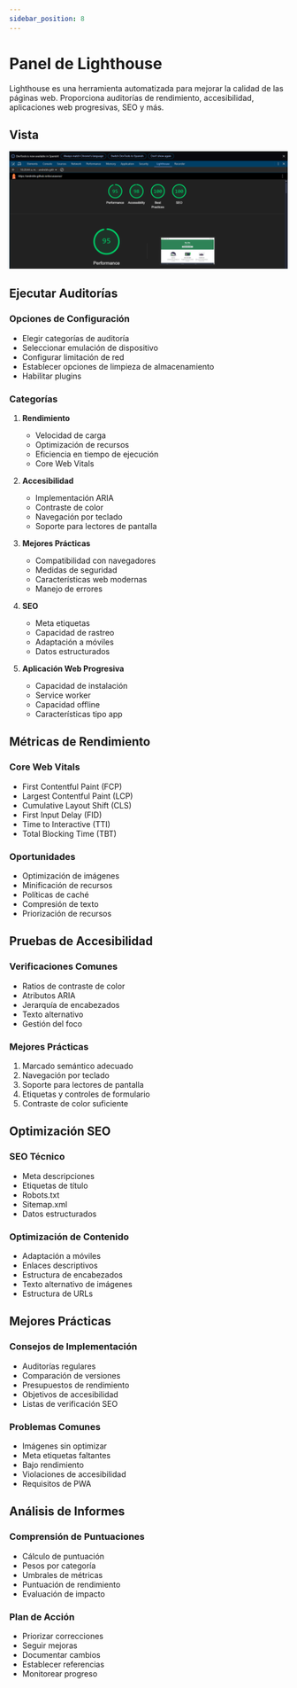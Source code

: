 ```yaml
---
sidebar_position: 8
---
```


# Panel de Lighthouse

Lighthouse es una herramienta automatizada para mejorar la calidad de las páginas web. Proporciona auditorías de rendimiento, accesibilidad, aplicaciones web progresivas, SEO y más.


## Vista 
![Vista](./img/lighthouse_img.png)

## Ejecutar Auditorías

### Opciones de Configuración
- Elegir categorías de auditoría
- Seleccionar emulación de dispositivo
- Configurar limitación de red
- Establecer opciones de limpieza de almacenamiento
- Habilitar plugins

### Categorías
1. **Rendimiento**
   - Velocidad de carga
   - Optimización de recursos
   - Eficiencia en tiempo de ejecución
   - Core Web Vitals

2. **Accesibilidad**
   - Implementación ARIA
   - Contraste de color
   - Navegación por teclado
   - Soporte para lectores de pantalla

3. **Mejores Prácticas**
   - Compatibilidad con navegadores
   - Medidas de seguridad
   - Características web modernas
   - Manejo de errores

4. **SEO**
   - Meta etiquetas
   - Capacidad de rastreo
   - Adaptación a móviles
   - Datos estructurados

5. **Aplicación Web Progresiva**
   - Capacidad de instalación
   - Service worker
   - Capacidad offline 
   - Características tipo app

## Métricas de Rendimiento

### Core Web Vitals
- First Contentful Paint (FCP)
- Largest Contentful Paint (LCP)
- Cumulative Layout Shift (CLS)
- First Input Delay (FID)
- Time to Interactive (TTI)
- Total Blocking Time (TBT)

### Oportunidades
- Optimización de imágenes
- Minificación de recursos
- Políticas de caché
- Compresión de texto
- Priorización de recursos

## Pruebas de Accesibilidad

### Verificaciones Comunes
- Ratios de contraste de color
- Atributos ARIA
- Jerarquía de encabezados
- Texto alternativo
- Gestión del foco

### Mejores Prácticas
1. Marcado semántico adecuado
2. Navegación por teclado
3. Soporte para lectores de pantalla
4. Etiquetas y controles de formulario
5. Contraste de color suficiente

## Optimización SEO

### SEO Técnico
- Meta descripciones
- Etiquetas de título
- Robots.txt
- Sitemap.xml
- Datos estructurados

### Optimización de Contenido
- Adaptación a móviles
- Enlaces descriptivos
- Estructura de encabezados
- Texto alternativo de imágenes
- Estructura de URLs

## Mejores Prácticas

### Consejos de Implementación
- Auditorías regulares
- Comparación de versiones
- Presupuestos de rendimiento
- Objetivos de accesibilidad
- Listas de verificación SEO

### Problemas Comunes
- Imágenes sin optimizar
- Meta etiquetas faltantes
- Bajo rendimiento
- Violaciones de accesibilidad
- Requisitos de PWA

## Análisis de Informes

### Comprensión de Puntuaciones
- Cálculo de puntuación
- Pesos por categoría
- Umbrales de métricas
- Puntuación de rendimiento
- Evaluación de impacto

### Plan de Acción
- Priorizar correcciones
- Seguir mejoras
- Documentar cambios
- Establecer referencias
- Monitorear progreso